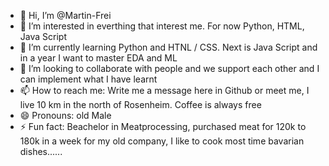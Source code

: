 - 👋 Hi, I’m @Martin-Frei
- 👀 I’m interested in everthing that interest me. For now Python, HTML, Java Script
- 🌱 I’m currently learning Python and HTNL / CSS. Next is Java Script and in a year I want to master EDA and ML
- 💞️ I’m looking to collaborate with people and we support each other and I can implement what I have learnt
- 📫 How to reach me: Write me a message here in Github or meet me, I live 10 km in the north of Rosenheim. Coffee is always free
- 😄 Pronouns: old Male 
- ⚡ Fun fact: Beachelor in Meatprocessing, purchased meat for 120k to 180k in a week for my old company, I like to cook most time bavarian dishes......

<!---
Martin-Frei/Martin-Frei is a ✨ special ✨ repository because its `README.md` (this file) appears on your GitHub profile.
You can click the Preview link to take a look at your changes.
--->
